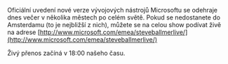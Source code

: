 <!-- dcterms:identifier = aspnetcz#58 -->
<!-- dcterms:title = Visual Studio 2005 a SQL Server 2005 launch online -->
<!-- dcterms:abstract = Chcete vidět živě oficiální představení VS 2005 a SQL Serveru 2005? -->
<!-- np9:categoryId = 6 -->
<!-- x4w:category = Akce a události -->
<!-- np9:authorId = 1 -->
<!-- np9:authorEmail = michal.valasek@altairis.cz -->
<!-- dcterms:creator = Michal Altair Valášek -->
<!-- dcterms:created = 2005-11-07T13:39:48.77+01:00 -->
<!-- dcterms:dateAccepted = 2005-11-07T13:39:48.77+01:00 -->

Oficiální uvedení nové verze vývojových nástrojů Microsoftu se odehraje dnes večer v několika městech po celém světě. Pokud se nedostanete do Amsterdamu (to je nejbližší z nich), můžete se na celou show podívat živě na adrese [http://www.microsoft.com/emea/steveballmerlive/](http://www.microsoft.com/emea/steveballmerlive/)

Živý přenos začíná v 18:00 našeho času.
